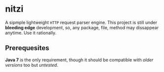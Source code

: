 nitzi
=====
A sipmple lightweight `HTTP` request parser engine.
This project is still under **bleeding edge** development, so, any package, file, method may dissappear anytime. 
Use it rationally.

Prerequesites 
-------------
**Java 7** is the only requirement, though it should be compatible with *older versions* too but *untested*.
